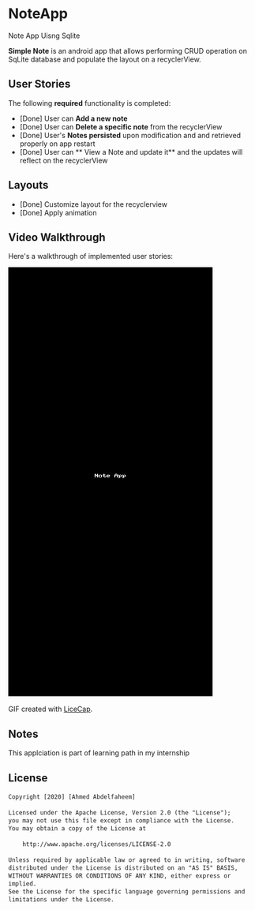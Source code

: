 # NoteApp
 Note App Uisng Sqlite 


**Simple Note** is an android app that allows performing CRUD operation on SqLite database and populate the layout on a recyclerView.

## User Stories

The following **required** functionality is completed:

* [Done] User can **Add a new note**
* [Done] User can **Delete a specific note** from the recyclerView
* [Done] User's **Notes persisted** upon modification and and retrieved properly on app restart
* [Done] User can ** View a Note and update it** and the updates will reflect on the recyclerView 

## Layouts

* [Done] Customize layout for the recyclerview 
* [Done] Apply animation 

## Video Walkthrough

Here's a walkthrough of implemented user stories:

<img src='https://github.com/Ahmedsafwat101/NoteApp/blob/main/NoteWoktheough.gif' title='Video Walkthrough' width='' alt='Video Walkthrough' />


GIF created with [LiceCap](http://www.cockos.com/licecap/).

## Notes

This applciation is part of learning path in my internship  

## License

    Copyright [2020] [Ahmed Abdelfaheem]

    Licensed under the Apache License, Version 2.0 (the "License");
    you may not use this file except in compliance with the License.
    You may obtain a copy of the License at

        http://www.apache.org/licenses/LICENSE-2.0

    Unless required by applicable law or agreed to in writing, software
    distributed under the License is distributed on an "AS IS" BASIS,
    WITHOUT WARRANTIES OR CONDITIONS OF ANY KIND, either express or implied.
    See the License for the specific language governing permissions and
    limitations under the License.

